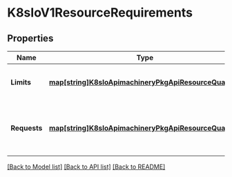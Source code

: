 # K8sIoV1ResourceRequirements

## Properties
Name | Type | Description | Notes
------------ | ------------- | ------------- | -------------
**Limits** | [**map[string]K8sIoApimachineryPkgApiResourceQuantity**](k8s.io.apimachinery.pkg.api.resource.Quantity.md) | Limits describes the maximum amount of compute resources allowed. More info: https://kubernetes.io/docs/concepts/configuration/manage-resources-containers/ | [optional] [default to null]
**Requests** | [**map[string]K8sIoApimachineryPkgApiResourceQuantity**](k8s.io.apimachinery.pkg.api.resource.Quantity.md) | Requests describes the minimum amount of compute resources required. If Requests is omitted for a container, it defaults to Limits if that is explicitly specified, otherwise to an implementation-defined value. More info: https://kubernetes.io/docs/concepts/configuration/manage-resources-containers/ | [optional] [default to null]

[[Back to Model list]](../README.md#documentation-for-models) [[Back to API list]](../README.md#documentation-for-api-endpoints) [[Back to README]](../README.md)


